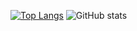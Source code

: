 [![Top Langs](https://github-readme-stats.vercel.app/api/top-langs/?username=diepgiahuy&layout=compact&card_width=296&langs_count=6&hide=html,css&bg_color=00000000&text_color=777)](https://github.com/notatestuser) ![GitHub stats](https://github-readme-stats.vercel.app/api?username=diepgiahuy&hide_rank=true&show_icons=true&include_all_commits=true&custom_title=GitHub%20Stats&count_private=true&line_height=20&include_all_commits=true&hide=contribs&bg_color=00000000&text_color=777)
